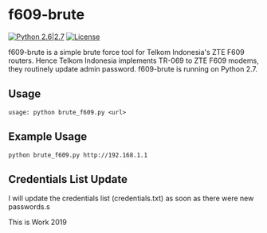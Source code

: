 # f609-brute
[![Python 2.6|2.7](https://img.shields.io/badge/python-2.6|2.7-yellow.svg)](https://www.python.org/) [![License](https://img.shields.io/badge/license-GPLv3-red.svg)](https://raw.githubusercontent.com/yoscruizer/f609-brute/master/LICENSE)

f609-brute is a simple brute force tool for Telkom Indonesia's ZTE F609 routers. Hence Telkom Indonesia implements TR-069 to ZTE F609 modems, they routinely update admin password. f609-brute is running on Python 2.7.

## Usage
```usage: python brute_f609.py <url>```
## Example Usage
```python brute_f609.py http://192.168.1.1``` 

## Credentials List Update
I will update the credentials list (credentials.txt) as soon as there were new passwords.s 

This is Work 2019
